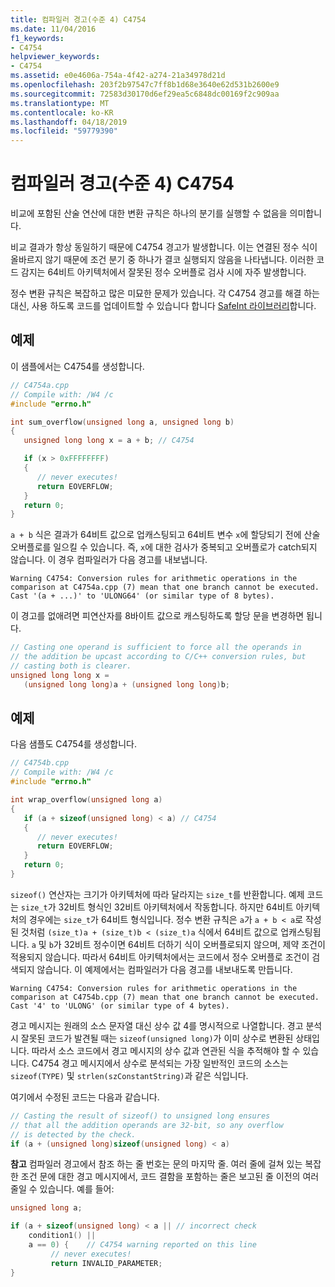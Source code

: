 ```yaml
---
title: 컴파일러 경고(수준 4) C4754
ms.date: 11/04/2016
f1_keywords:
- C4754
helpviewer_keywords:
- C4754
ms.assetid: e0e4606a-754a-4f42-a274-21a34978d21d
ms.openlocfilehash: 203f2b97547c7ff8b1d68e3640e62d531b2600e9
ms.sourcegitcommit: 72583d30170d6ef29ea5c6848dc00169f2c909aa
ms.translationtype: MT
ms.contentlocale: ko-KR
ms.lasthandoff: 04/18/2019
ms.locfileid: "59779390"
---
```

# <a name="compiler-warning-level-4-c4754"></a>컴파일러 경고(수준 4) C4754

비교에 포함된 산술 연산에 대한 변환 규칙은 하나의 분기를 실행할 수 없음을 의미합니다.

비교 결과가 항상 동일하기 때문에 C4754 경고가 발생합니다. 이는 연결된 정수 식이 올바르지 않기 때문에 조건 분기 중 하나가 결코 실행되지 않음을 나타냅니다. 이러한 코드 감지는 64비트 아키텍처에서 잘못된 정수 오버플로 검사 시에 자주 발생합니다.

정수 변환 규칙은 복잡하고 많은 미묘한 문제가 있습니다. 각 C4754 경고를 해결 하는 대신, 사용 하도록 코드를 업데이트할 수 있습니다 합니다 [SafeInt 라이브러리](../../safeint/safeint-library.md)합니다.

## <a name="example"></a>예제

이 샘플에서는 C4754를 생성합니다.

```cpp
// C4754a.cpp
// Compile with: /W4 /c
#include "errno.h"

int sum_overflow(unsigned long a, unsigned long b)
{
   unsigned long long x = a + b; // C4754

   if (x > 0xFFFFFFFF)
   {
      // never executes!
      return EOVERFLOW;
   }
   return 0;
}
```

`a + b` 식은 결과가 64비트 값으로 업캐스팅되고 64비트 변수 `x`에 할당되기 전에 산술 오버플로를 일으킬 수 있습니다. 즉, `x`에 대한 검사가 중복되고 오버플로가 catch되지 않습니다. 이 경우 컴파일러가 다음 경고를 내보냅니다.

```Output
Warning C4754: Conversion rules for arithmetic operations in the comparison at C4754a.cpp (7) mean that one branch cannot be executed. Cast '(a + ...)' to 'ULONG64' (or similar type of 8 bytes).
```

이 경고를 없애려면 피연산자를 8바이트 값으로 캐스팅하도록 할당 문을 변경하면 됩니다.

```cpp
// Casting one operand is sufficient to force all the operands in
// the addition be upcast according to C/C++ conversion rules, but
// casting both is clearer.
unsigned long long x =
   (unsigned long long)a + (unsigned long long)b;
```

## <a name="example"></a>예제

다음 샘플도 C4754를 생성합니다.

```cpp
// C4754b.cpp
// Compile with: /W4 /c
#include "errno.h"

int wrap_overflow(unsigned long a)
{
   if (a + sizeof(unsigned long) < a) // C4754
   {
      // never executes!
      return EOVERFLOW;
   }
   return 0;
}
```

`sizeof()` 연산자는 크기가 아키텍처에 따라 달라지는 `size_t`를 반환합니다. 예제 코드는 `size_t`가 32비트 형식인 32비트 아키텍처에서 작동합니다. 하지만 64비트 아키텍처의 경우에는 `size_t`가 64비트 형식입니다. 정수 변환 규칙은 `a`가 `a + b < a`로 작성된 것처럼 `(size_t)a + (size_t)b < (size_t)a` 식에서 64비트 값으로 업캐스팅됩니다. `a` 및 `b`가 32비트 정수이면 64비트 더하기 식이 오버플로되지 않으며, 제약 조건이 적용되지 않습니다. 따라서 64비트 아키텍처에서는 코드에서 정수 오버플로 조건이 검색되지 않습니다. 이 예제에서는 컴파일러가 다음 경고를 내보내도록 만듭니다.

```Output
Warning C4754: Conversion rules for arithmetic operations in the comparison at C4754b.cpp (7) mean that one branch cannot be executed. Cast '4' to 'ULONG' (or similar type of 4 bytes).
```

경고 메시지는 원래의 소스 문자열 대신 상수 값 4를 명시적으로 나열합니다. 경고 분석 시 잘못된 코드가 발견될 때는 `sizeof(unsigned long)`가 이미 상수로 변환된 상태입니다. 따라서 소스 코드에서 경고 메시지의 상수 값과 연관된 식을 추적해야 할 수 있습니다. C4754 경고 메시지에서 상수로 분석되는 가장 일반적인 코드의 소스는 `sizeof(TYPE)` 및 `strlen(szConstantString)`과 같은 식입니다.

여기에서 수정된 코드는 다음과 같습니다.

```cpp
// Casting the result of sizeof() to unsigned long ensures
// that all the addition operands are 32-bit, so any overflow
// is detected by the check.
if (a + (unsigned long)sizeof(unsigned long) < a)
```

**참고** 컴파일러 경고에서 참조 하는 줄 번호는 문의 마지막 줄. 여러 줄에 걸쳐 있는 복잡한 조건 문에 대한 경고 메시지에서, 코드 결함을 포함하는 줄은 보고된 줄 이전의 여러 줄일 수 있습니다. 예를 들어:

```cpp
unsigned long a;

if (a + sizeof(unsigned long) < a || // incorrect check
    condition1() ||
    a == 0) {    // C4754 warning reported on this line
         // never executes!
         return INVALID_PARAMETER;
}
```